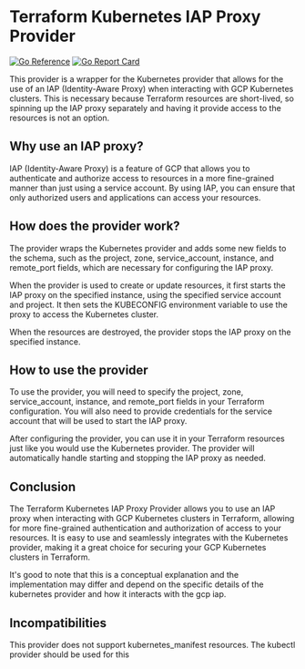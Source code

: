 # Terraform Kubernetes IAP Proxy Provider

[![Go Reference](https://pkg.go.dev/badge/github.com/synapsecns/sanguine/contrib/terraform-provider-kubeproxy.svg)](https://pkg.go.dev/github.com/synapsecns/sanguine/contrib/terraform-provider-kubeproxy)
[![Go Report Card](https://goreportcard.com/badge/github.com/synapsecns/sanguine/contrib/terraform-provider-kubeproxy)](https://goreportcard.com/report/github.com/synapsecns/sanguine/contrib/terraform-provider-kubeproxy)

This provider is a wrapper for the Kubernetes provider that allows for the use of an IAP (Identity-Aware Proxy) when interacting with GCP Kubernetes clusters. This is necessary because Terraform resources are short-lived, so spinning up the IAP proxy separately and having it provide access to the resources is not an option.

## Why use an IAP proxy?
IAP (Identity-Aware Proxy) is a feature of GCP that allows you to authenticate and authorize access to resources in a more fine-grained manner than just using a service account. By using IAP, you can ensure that only authorized users and applications can access your resources.

## How does the provider work?
The provider wraps the Kubernetes provider and adds some new fields to the schema, such as the project, zone, service_account, instance, and remote_port fields, which are necessary for configuring the IAP proxy.

When the provider is used to create or update resources, it first starts the IAP proxy on the specified instance, using the specified service account and project. It then sets the KUBECONFIG environment variable to use the proxy to access the Kubernetes cluster.

When the resources are destroyed, the provider stops the IAP proxy on the specified instance.

## How to use the provider
To use the provider, you will need to specify the project, zone, service_account, instance, and remote_port fields in your Terraform configuration. You will also need to provide credentials for the service account that will be used to start the IAP proxy.

After configuring the provider, you can use it in your Terraform resources just like you would use the Kubernetes provider. The provider will automatically handle starting and stopping the IAP proxy as needed.

## Conclusion
The Terraform Kubernetes IAP Proxy Provider allows you to use an IAP proxy when interacting with GCP Kubernetes clusters in Terraform, allowing for more fine-grained authentication and authorization of access to your resources. It is easy to use and seamlessly integrates with the Kubernetes provider, making it a great choice for securing your GCP Kubernetes clusters in Terraform.

It's good to note that this is a conceptual explanation and the implementation may differ and depend on the specific details of the kubernetes provider and how it interacts with the gcp iap.

## Incompatibilities

This provider does not support kubernetes_manifest resources. The kubectl provider should be used for this
